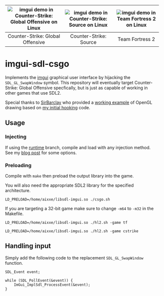![imgui demo in Counter-Strike: Global Offensive on Linux](https://cdn.aixxe.net/projects/imgui-sdl-csgo/csgo-ingame-demo.png) | ![imgui demo in Counter-Strike: Source on Linux](https://cdn.aixxe.net/projects/imgui-sdl-csgo/css-ingame-demo.png) | ![imgui demo in Team Fortress 2 on Linux](https://cdn.aixxe.net/projects/imgui-sdl-csgo/tf2-ingame-demo.png) |
| :---: | :---: | :---: |
| Counter-Strike: Global Offensive | Counter-Strike: Source | Team Fortress 2 |

# imgui-sdl-csgo

Implements the [imgui](https://github.com/ocornut/imgui) graphical user interface by hijacking the `SDL_GL_SwapWindow` symbol. This repository will eventually target Counter-Strike: Global Offensive specfically, but is just as capable of working in other games that use SDL2.

Special thanks to [SirBarclay](https://github.com/SirBarclay) who provided a [working example](https://github.com/SirBarclay/meh/blob/master/test.cpp) of OpenGL drawing based on [my initial hooking](https://www.unknowncheats.me/forum/1591704-post2.html) code.

## Usage

### Injecting

If using the [runtime](https://github.com/aixxe/imgui-sdl-csgo/tree/runtime) branch, compile and load with any injection method. See my [blog post](https://aixxe.net/2016/09/shared-library-injection) for some options.

### Preloading

Compile with `make` then preload the output library into the game.

You will also need the appropriate SDL2 library for the specified architecture.

```
LD_PRELOAD=/home/aixxe/libsdl-imgui.so ./csgo.sh
```

If you are targeting a 32-bit game make sure to change `-m64` to `-m32` in the Makefile.

```
LD_PRELOAD=/home/aixxe/libsdl-imgui.so ./hl2.sh -game tf
```

```
LD_PRELOAD=/home/aixxe/libsdl-imgui.so ./hl2.sh -game cstrike
```

## Handling input

Simply add the following code to the replacement `SDL_GL_SwapWindow` function.

```
SDL_Event event;

while (SDL_PollEvent(&event)) {
	ImGui_ImplSdl_ProcessEvent(&event);
}
```